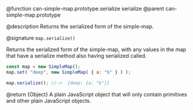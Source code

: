 @function can-simple-map.prototype.serialize serialize
@parent can-simple-map.prototype

@description Returns the serialized form of the simple-map.

@signature `map.serialize()`

Returns the serialized form of the simple-map, with any values in the map that
have a serialize method also having serialized called.

```js
const map = new SimpleMap();
map.set( "deep", new SimpleMap( { a: "b" } ) );

map.serialize(); //->  {deep: {a: "b"}}
```

@return {Object} A plain JavaScript object that will only contain
primitives and other plain JavaScript objects.
